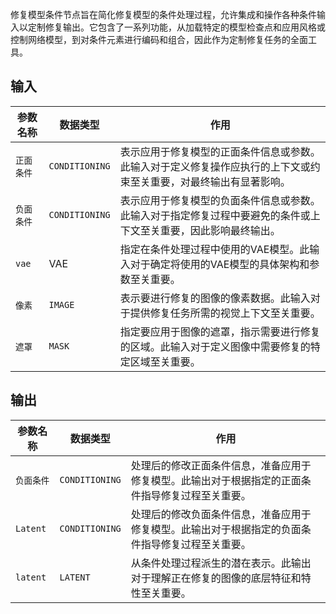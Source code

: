 
修复模型条件节点旨在简化修复模型的条件处理过程，允许集成和操作各种条件输入以定制修复输出。它包含了一系列功能，从加载特定的模型检查点和应用风格或控制网络模型，到对条件元素进行编码和组合，因此作为定制修复任务的全面工具。

## 输入

| 参数名称  | 数据类型 | 作用 |
|-----------|----------|------|
| `正面条件`| `CONDITIONING` | 表示应用于修复模型的正面条件信息或参数。此输入对于定义修复操作应执行的上下文或约束至关重要，对最终输出有显著影响。 |
| `负面条件`| `CONDITIONING` | 表示应用于修复模型的负面条件信息或参数。此输入对于指定修复过程中要避免的条件或上下文至关重要，因此影响最终输出。 |
| `vae`     | VAE       | 指定在条件处理过程中使用的VAE模型。此输入对于确定将使用的VAE模型的具体架构和参数至关重要。 |
| `像素`  | `IMAGE`    | 表示要进行修复的图像的像素数据。此输入对于提供修复任务所需的视觉上下文至关重要。 |
| `遮罩`    | `MASK`     | 指定要应用于图像的遮罩，指示需要进行修复的区域。此输入对于定义图像中需要修复的特定区域至关重要。 |

## 输出

| 参数名称 | 数据类型 | 作用 |
|-----------|----------|------|
| `负面条件`| `CONDITIONING` | 处理后的修改正面条件信息，准备应用于修复模型。此输出对于根据指定的正面条件指导修复过程至关重要。 |
| `Latent`| `CONDITIONING` | 处理后的修改负面条件信息，准备应用于修复模型。此输出对于根据指定的负面条件指导修复过程至关重要。 |
| `latent`  | `LATENT`   | 从条件处理过程派生的潜在表示。此输出对于理解正在修复的图像的底层特征和特性至关重要。 |
